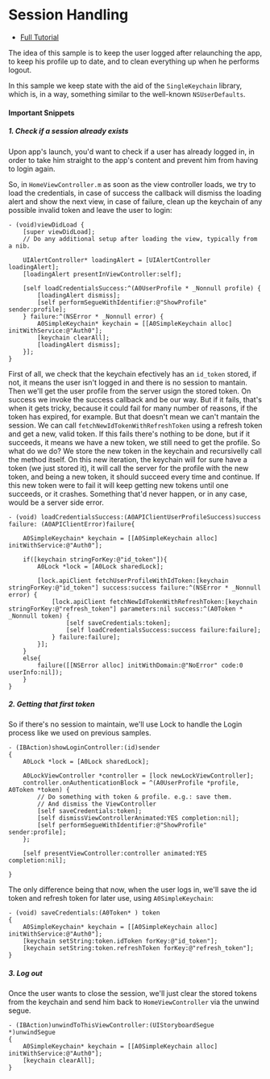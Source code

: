 # Session Handling 

- [Full Tutorial](https://auth0.com/docs/quickstart/native/ios-objc/03-session-handling)

The idea of this sample is to keep the user logged after relaunching the app, to keep his profile up to date, and to clean everything up when he performs logout.

In this sample we keep state with the aid of the `SingleKeychain` library, which is, in a way, something similar to the well-known `NSUserDefaults`.

#### Important Snippets

##### 1. Check if a session already exists

Upon app's launch, you'd want to check if a user has already logged in, in order to take him straight to the app's content and prevent him from having to login again.

So, in `HomeViewController.m` as soon as the view controller loads, we try to load the credentials, in case of success the callback will dismiss the loading alert and show the next view, in case of failure, clean up the keychain of any possible invalid token and leave the user to login:

```objc
- (void)viewDidLoad {
    [super viewDidLoad];
    // Do any additional setup after loading the view, typically from a nib.
    
    UIAlertController* loadingAlert = [UIAlertController loadingAlert];
    [loadingAlert presentInViewController:self];
    
    [self loadCredentialsSuccess:^(A0UserProfile * _Nonnull profile) {
        [loadingAlert dismiss];
        [self performSegueWithIdentifier:@"ShowProfile" sender:profile];
    } failure:^(NSError * _Nonnull error) {
        A0SimpleKeychain* keychain = [[A0SimpleKeychain alloc] initWithService:@"Auth0"];
        [keychain clearAll];
        [loadingAlert dismiss];
    }];
}
```

First of all, we check that the keychain efectively has an `id_token` stored, if not, it means the user isn't logged in and there is no session to mantain.
Then we'll get the user profile from the server usign the stored token. On success we invoke the success callback and be our way. But if it fails, that's when it gets tricky, because it could fail for many number of reasons, if the token has expired, for example. But that doesn't mean we can't mantain the session. We can call `fetchNewIdTokenWithRefreshToken` using a refresh token and get a new, valid token. If this fails there's nothing to be done, but if it succeeds, it means we have a new token, we still need to get the profile.
So what do we do? We store the new token in the keychain and recursivelly call the method itself. 
On this new iteration, the keychain will for sure have a token (we just stored it), it will call the server for the profile with the new token, and being a new token, it should succeed every time and continue. If this new token were to fail it will keep getting new tokens until one succeeds, or it crashes. Something that'd never happen, or in any case, would be a server side error.

```objc
- (void) loadCredentialsSuccess:(A0APIClientUserProfileSuccess)success failure: (A0APIClientError)failure{
    
    A0SimpleKeychain* keychain = [[A0SimpleKeychain alloc] initWithService:@"Auth0"];
    
    if([keychain stringForKey:@"id_token"]){
        A0Lock *lock = [A0Lock sharedLock];
        
        [lock.apiClient fetchUserProfileWithIdToken:[keychain stringForKey:@"id_token"] success:success failure:^(NSError * _Nonnull error) {
            [lock.apiClient fetchNewIdTokenWithRefreshToken:[keychain stringForKey:@"refresh_token"] parameters:nil success:^(A0Token * _Nonnull token) {
                [self saveCredentials:token];
                [self loadCredentialsSuccess:success failure:failure];
            } failure:failure];
        }];
    }
    else{
        failure([[NSError alloc] initWithDomain:@"NoError" code:0 userInfo:nil]);
    }
}
```

##### 2. Getting that first token

So if there's no session to maintain, we'll use Lock to handle the Login process like we used on previous samples. 
```objc
- (IBAction)showLoginController:(id)sender
{
    A0Lock *lock = [A0Lock sharedLock];
    
    A0LockViewController *controller = [lock newLockViewController];
    controller.onAuthenticationBlock = ^(A0UserProfile *profile, A0Token *token) {
        // Do something with token & profile. e.g.: save them.
        // And dismiss the ViewController
        [self saveCredentials:token];
        [self dismissViewControllerAnimated:YES completion:nil];
        [self performSegueWithIdentifier:@"ShowProfile" sender:profile];
    };
    
    [self presentViewController:controller animated:YES completion:nil];
    
}
```

The only difference being that now, when the user logs in, we'll save the id token and refresh token for later use, using `A0SimpleKeychain`:

```objc
- (void) saveCredentials:(A0Token* ) token
{
    A0SimpleKeychain* keychain = [[A0SimpleKeychain alloc] initWithService:@"Auth0"];
    [keychain setString:token.idToken forKey:@"id_token"];
    [keychain setString:token.refreshToken forKey:@"refresh_token"];
}
```

##### 3. Log out

Once the user wants to close the session, we'll just clear the stored tokens from the keychain and send him back to `HomeViewController` via the unwind segue.

```objc
- (IBAction)unwindToThisViewController:(UIStoryboardSegue *)unwindSegue
{
    A0SimpleKeychain* keychain = [[A0SimpleKeychain alloc] initWithService:@"Auth0"];
    [keychain clearAll];
}
```

